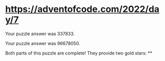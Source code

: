 # https://adventofcode.com/2022/day/7

Your puzzle answer was 337833.

Your puzzle answer was 96678050.

Both parts of this puzzle are complete! They provide two gold stars: **
